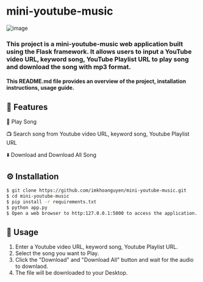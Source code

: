 # mini-youtube-music
![image](https://github.com/imkhoanguyen/mini-youtube-music/assets/142555542/9f0e86d2-78a9-455b-bf06-1de10fd0652d)

### This project is a mini-youtube-music web application built using the Flask framework. It allows users to input a YouTube video URL, keyword song, YouTube Playlist URL to play song and download the song with mp3 format.

#### This README.md file provides an overview of the project, installation instructions, usage guide.
## 🚀 Features 

🎉 Play Song

📺 Search song from Youtube video URL, keyword song, Youtube Playlist URL

⬇️ Download and Download All Song

## ⚙️ Installation 

```bash
$ git clone https://github.com/imkhoanguyen/mini-youtube-music.git
$ cd mini-youtube-music
$ pip install -r requirements.txt
$ python app.py
$ Open a web browser to http:127.0.0.1:5000 to access the application.
```

## 📝 Usage 

1. Enter a Youtube video URL, keyword song, Youtube Playlist URL.
2. Select the song you want to Play.
3. Click the "Download" and "Download All" button and wait for the audio to downlaod.
4. The file will be downloaded to your Desktop.



